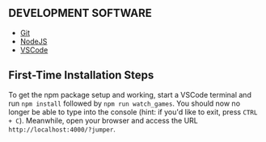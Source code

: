 ## DEVELOPMENT SOFTWARE

* [Git](https://git-scm.com/downloads)
* [NodeJS](https://nodejs.org/en/download/)
* [VSCode](https://code.visualstudio.com/)

## First-Time Installation Steps

To get the npm package setup and working, start a VSCode terminal and run `npm install` followed by `npm run watch_games`. You should now no longer be able to type into the console (hint: if you'd like to exit, press `CTRL + C`). Meanwhile, open your browser and access the URL `http://localhost:4000/?jumper`.